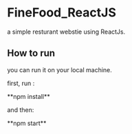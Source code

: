# FineFood_ReactJS
a simple resturant webstie using ReactJs.

<h2>How to run</h2>
<p>you can run it on your local machine.</p>
<p>first, run :</p> 
<p>**npm install** </p>
<p>and then: </p>
<p>**npm start**</p>
